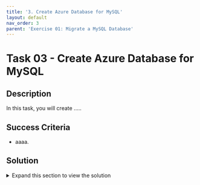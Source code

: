 ```yaml
---
title: '3. Create Azure Database for MySQL'
layout: default
nav_order: 3
parent: 'Exercise 01: Migrate a MySQL Database'
---
```


# Task 03 - Create Azure Database for MySQL

## Description

In this task, you will create .....





## Success Criteria

* aaaa.



## Solution

<details markdown="block">
<summary>Expand this section to view the solution</summary>

1. In the Azure Portal, navigate to the newly created **Azure Database Migration Service** and select the **+ New Migration Project** button.

    ![Azure Database Migration Service blade with New Migration Project button highlighted.](../../resources/images/2022-11-21-21-32-14.png "New Migration Project button")

2. On the **New migration project** blade, select the following values:

    - **Project name**: `phpipam`
    - **Source server type**: `MySQL`
    - **Target server type**: `Azure Database for MySQL (Single or Flexible)`
    - **Migration activity type**: `Offline data migration`

    ![New migration project with values entered.](../../resources/images/2022-11-21-21-33-36.png "New migration project")

3. Select **Create and run activity**.

    ![Create and run activity button highlighted.](../../resources/images/2022-11-21-21-35-47.png "Create and run activity button")

4. On the **MySQL to Azure Database for MySQL Offline Data Migration Wizard** blade, enter the following values on the **Select source** tab, then select **Next: Select target >>**.

    - **Source server name**: Enter the **Public IP Address** of the on-premises workload server named similar to `terrafirm-onprem-workload-vm`.
    - **Server port**: `3306`
    - **User name**: `root`
    - **Password**: `demopass123`
    - **Encrypt connection**: Uncheck this box.

    ![Offline Data Migration Wizard select source tab with values entered.](../../resources/images/2022-11-21-21-41-26.png "Select source tab")

5. On the **Select target** tab, enter the following values to select the **Azure Database for MySQL** service that was previously provisioned.

    - **Location**: The Azure Region that's used for this lab.
    - **Resource group**: The Resource Group for this lab, named similar to `terrafirm-rg`.
    - **Azure Database for MySQL**: The Azure Database for MySQL service provisioned previously that is named similar to `terrafirm-mysql-db`.
    - **User name**: `mysqladmin`
    - **Password**: `demo!pass123`

    > **Note**: If a different **User name** and **Password** were configured when provisioning the **Azure Database for MySQL** service, then use those credentials instead.

    ![Offline Data Migration Wizard screen with selected target tab with values entered and Next: Select databases highlighted](images/2022-11-21-23-37-12.png "Select target tab")

   - **Potential Error**

    ![Offline Data Migration Wizard error.](../../resources/images/2023-08-14_12-25-43.png "User Permission Error")

    > **Note**: This error indicates incorrect MySQL user permissions. During the "Before the HOL" process, in Task 2, Step 4, were you able to successfully log in to the phpipam web application? If not, there might have been an error in the ARM Template deployment scripts. Check the deployment log of the Resource Group for indications of a failed deployment. If the deployment script did fail, you'll need to delete the resources or the entire resource group and then redo the "Before the HOL" deployment steps. Fixing a failed "Before the HOL" deployment isn't straightforward, so recreating it is often the simplest solution.


6. On the **Select database** tab, ensure the `phpipam` database is selected for both the **Source Database** and **Target Database**, then select **Next: Select tables >>**.

    ![The phpipam source and target database are selected with Next: Select tables highlighted.](../../resources/images/2022-11-21-23-40-24.png "phpipam source and target database")

7. On the **Select tables** tab, expand the `phpipam` table, and make sure all tables are selected, then select **Review and start migration**.

    ![All tables selected with Review and start migration highlighted.](../../resources/images/2022-11-21-23-43-09.png "All tables selected")

8. On the **Summary** tab, enter `phpipam` into the **Activity name** field, then select **Start migration**.

    ![Summary tab with Activity name populated and Start migration highlighted.](../../resources/images/2022-11-21-23-44-56.png "Summary tab")

9. A migration details pane will now display, showing the **Status** as **Pending** while the migration is running.

    ![Migration pending status is highlighted.](../../resources/images/2022-11-21-23-46-20.png "Migration pending")

10. After a minute, select **Refresh** to check if the migration has been completed. Once complete, the **Status** will show as **Completed** and the **Migration details** will display the total number of tables that have been migrated.

    ![Migration complete status and refresh are highlighted](../../resources/images/2022-11-21-23-49-09.png "Migration completed")

</details>